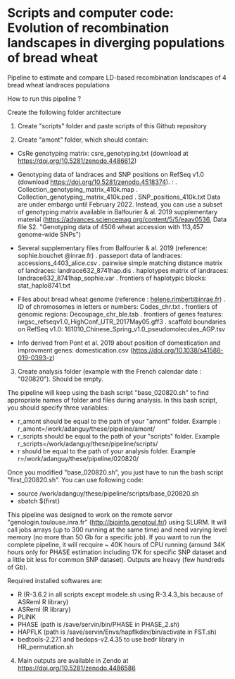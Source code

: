 # Scripts and computer code: Evolution of recombination landscapes in diverging populations of bread wheat

Pipeline to estimate and compare LD-based recombination landscapes of 4 bread wheat landraces populations


How to run this pipeline ?

Create the following folder architecture

1) Create "scripts" folder and paste scripts of this Github repository


2) Create "amont" folder, which should contain:

- CsRe genotyping matrix: csre_genotyping.txt (download at https://doi.org/10.5281/zenodo.4486612)

- Genotyping data of landraces and SNP positions on RefSeq v1.0 (download https://doi.org/10.5281/zenodo.4518374). : 
  . Collection_genotyping_matrix_410k.map
  . Collection_genotyping_matrix_410k.ped
  . SNP_positions_410k.txt 
  Data are under embargo until February 2022. Instead, you can use a subset of genotyping matrix available in Balfourier & al. 2019 supplementary material
  (https://advances.sciencemag.org/content/5/5/eaav0536, Data file S2. "Genotyping data of 4506 wheat accession with 113,457 genome-wide SNPs")

- Several supplementary files from Balfourier & al. 2019 (reference: sophie.bouchet @inrae.fr)
  . passeport data of landraces: accessions_4403_alice.csv
  . pairwise simple matching distance matrix of landraces: landrace632_8741hap.dis
  . haplotypes matrix of landraces: landrace632_8741hap_sophie.var
  . frontiers of haplotypic blocks: stat_haplo8741.txt

- Files about bread wheat genome (reference : helene.rimbert@inrae.fr)
  . ID of chromosomes in letters or numbers: Codes_chr.txt
  . frontiers of genomic regions: Decoupage_chr_ble.tab
  . frontiers of genes features: iwgsc_refseqv1.0_HighConf_UTR_2017May05.gff3
  . scaffold boundaries on RefSeq v1.0: 161010_Chinese_Spring_v1.0_pseudomolecules_AGP.tsv 
  
 - Info derived from Pont et al. 2019 about position of domestication and improvment genes: domestication.csv (https://doi.org/10.1038/s41588-019-0393-z)

3) Create analysis folder (example with the French calendar date : "020820"). Should be empty.

The pipeline will keep using the bash script "base_020820.sh" to find appropriate names of folder and files during analysis. In this bash script, you should specify three variables: 
- r_amont should be equal to the path of your "amont" folder. Example : r_amont=/work/adanguy/these/pipeline/amont/
- r_scripts should be equal to the path of your "scripts" folder. Example r_scripts=/work/adanguy/these/pipeline/scripts/
- r should be equal to the path of your analysis folder. Example r=/work/adanguy/these/pipeline/020820/

Once you modified "base_020820.sh", you just have to run the bash script "first_020820.sh". You can use following code:
- source /work/adanguy/these/pipeline/scripts/base_020820.sh
- sbatch ${first}

This pipeline was designed to work on the remote servor "genologin.toulouse.inra.fr" (http://bioinfo.genotoul.fr/) using SLURM. 
It will call jobs arrays (up to 300 running at the same time) and need varying level memory (no more than 50 Gb for a specific job). 
If you want to run the complete pipeline, it will recquire ~ 40K hours of CPU running (around 34K hours only for PHASE estimation including 17K for specific SNP dataset and a little bit less for common SNP dataset).
Outputs are heavy (few hundreds of Gb).

Required installed softwares are:
- R (R-3.6.2 in all scripts except modele.sh using R-3.4.3_bis because of ASReml R library)
- ASReml (R library)
- PLINK
- PHASE (path is /save/servin/bin/PHASE in PHASE_2.sh)
- HAPFLK (path is /save/servin/Envs/hapflkdev/bin/activate in FST.sh)
- bedtools-2.27.1 and bedops-v2.4.35 to use bedr library in HR_permutation.sh

4) Main outputs are available in Zendo at https://doi.org/10.5281/zenodo.4486586


